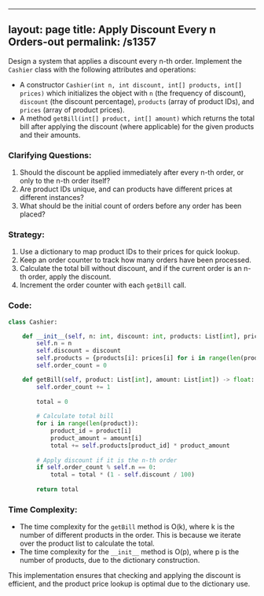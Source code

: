 
---
layout: page
title:  Apply Discount Every n Orders-out
permalink: /s1357
---
Design a system that applies a discount every n-th order. Implement the `Cashier` class with the following attributes and operations:

- A constructor `Cashier(int n, int discount, int[] products, int[] prices)` which initializes the object with `n` (the frequency of discount), `discount` (the discount percentage), `products` (array of product IDs), and `prices` (array of product prices).
- A method `getBill(int[] product, int[] amount)` which returns the total bill after applying the discount (where applicable) for the given products and their amounts.

### Clarifying Questions:
1. Should the discount be applied immediately after every n-th order, or only to the n-th order itself?
2. Are product IDs unique, and can products have different prices at different instances?
3. What should be the initial count of orders before any order has been placed?

### Strategy:
1. Use a dictionary to map product IDs to their prices for quick lookup.
2. Keep an order counter to track how many orders have been processed.
3. Calculate the total bill without discount, and if the current order is an n-th order, apply the discount.
4. Increment the order counter with each `getBill` call.

### Code:
```python
class Cashier:

    def __init__(self, n: int, discount: int, products: List[int], prices: List[int]):
        self.n = n
        self.discount = discount
        self.products = {products[i]: prices[i] for i in range(len(products))}
        self.order_count = 0

    def getBill(self, product: List[int], amount: List[int]) -> float:
        self.order_count += 1
        
        total = 0
        
        # Calculate total bill
        for i in range(len(product)):
            product_id = product[i]
            product_amount = amount[i]
            total += self.products[product_id] * product_amount
        
        # Apply discount if it is the n-th order
        if self.order_count % self.n == 0:
            total = total * (1 - self.discount / 100)
        
        return total
```

### Time Complexity:
- The time complexity for the `getBill` method is O(k), where k is the number of different products in the order. This is because we iterate over the product list to calculate the total.
- The time complexity for the `__init__` method is O(p), where p is the number of products, due to the dictionary construction.

This implementation ensures that checking and applying the discount is efficient, and the product price lookup is optimal due to the dictionary use.